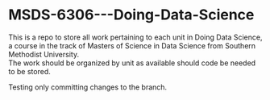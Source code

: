 # MSDS-6306---Doing-Data-Science
This is a repo to store all work pertaining to each unit in Doing Data Science, a course in the track of Masters of Science in Data Science from Southern Methodist University.  
The work should be organized by unit as available should code be needed to be stored.  

Testing only committing changes to the branch.
